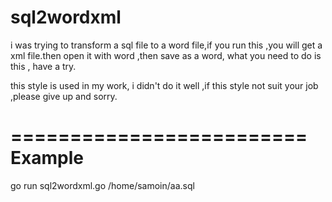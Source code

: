 # sql2wordxml
i was trying to transform a sql file to a word file,if you run this ,you will get a xml file.then open it with word ,then save as a word, what you need to do is this , have a try.

this style is used in my work, i didn't do it well ,if this style not suit your job ,please give up and sorry.


=========================
Example
=========================
go run sql2wordxml.go /home/samoin/aa.sql
